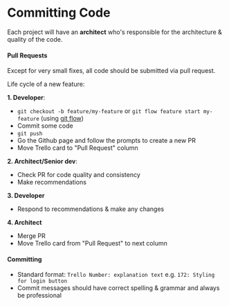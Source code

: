# Committing Code

Each project will have an **architect** who's responsible for the architecture & quality of the code.

#### Pull Requests ####
Except for very small fixes, all code should be submitted via pull request.

Life cycle of a new feature:

**1. Developer**:
* `git checkout -b feature/my-feature` or `git flow feature start my-feature` (using [git flow](https://www.google.co.uk/search?q=git+flow&oq=git+flow&aqs=chrome..69i57j0l5.1034j0j1&sourceid=chrome&es_sm=119&ie=UTF-8))
* Commit some code
* `git push`
* Go the Github page and follow the prompts to create a new PR
* Move Trello card to "Pull Request" column

**2. Architect/Senior dev**:
* Check PR for code quality and consistency
* Make recommendations

**3. Developer**
* Respond to recommendations & make any changes

**4. Architect**
* Merge PR
* Move Trello card from "Pull Request" to next column

#### Committing
* Standard format: `Trello Number: explanation text` e.g. `172: Styling for login button`
* Commit messages should have correct spelling & grammar and always be professional

